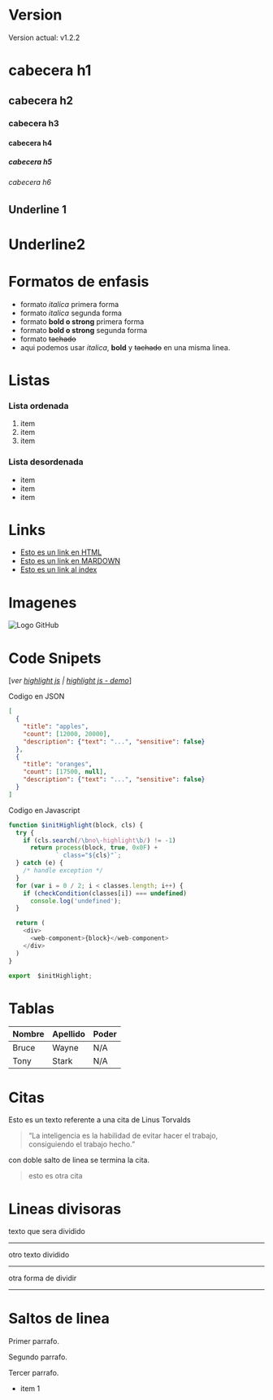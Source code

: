 # Version
Version actual: v1.2.2

# cabecera h1
## cabecera h2
### cabecera h3
#### cabecera h4
##### cabecera h5
###### cabecera h6

Underline 1
-----------

Underline2
==========

# Formatos de enfasis
- formato *italica* primera forma
- formato _italica_ segunda forma
- formato **bold o strong** primera forma
- formato __bold o strong__ segunda forma
- formato ~~tachado~~
- aqui podemos usar *italica*, **bold** y ~~tachado~~ en una misma linea.

# Listas
### Lista ordenada
1. item
2. item
3. item

### Lista desordenada
- item
- item
- item

# Links
- <a href="http://www.google.com">Esto es un link en HTML</a>
- [Esto es un link en MARDOWN](http://www.google.com)
- [Esto es un link al index](index.html)

# Imagenes
![Logo GitHub](https://live.mrf.io/statics/i/ps/www.muylinux.com/wp-content/uploads/2017/06/github.png?width=1200&enable=upscale)

# Code Snipets
[*ver [highlight js](https://highlightjs.org/) | [highlight js - demo](https://highlightjs.org/static/demo/)*]

Codigo en JSON
```JSON
[
  {
    "title": "apples",
    "count": [12000, 20000],
    "description": {"text": "...", "sensitive": false}
  },
  {
    "title": "oranges",
    "count": [17500, null],
    "description": {"text": "...", "sensitive": false}
  }
]
```

Codigo en Javascript
```Javascript
function $initHighlight(block, cls) {
  try {
    if (cls.search(/\bno\-highlight\b/) != -1)
      return process(block, true, 0x0F) +
             ` class="${cls}"`;
  } catch (e) {
    /* handle exception */
  }
  for (var i = 0 / 2; i < classes.length; i++) {
    if (checkCondition(classes[i]) === undefined)
      console.log('undefined');
  }

  return (
    <div>
      <web-component>{block}</web-component>
    </div>
  )
}

export  $initHighlight;
```

# Tablas
| Nombre | Apellido | Poder |
| - | - | -
| Bruce | Wayne | N/A |
|Tony|Stark|N/A

# Citas
Esto es un texto referente a una cita de Linus Torvalds

> “La inteligencia es la habilidad de evitar hacer el trabajo, consiguiendo el trabajo hecho.”

con doble salto de linea se termina la cita.
> esto es otra cita

# Lineas divisoras
texto que sera dividido

---
otro texto dividido
 
*** 
otra forma de dividir

___

# Saltos de linea
Primer parrafo.

Segundo parrafo.

Tercer parrafo.
- item 1
